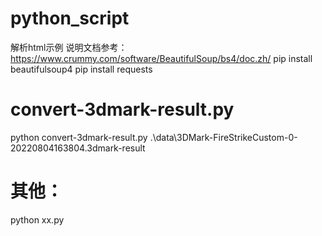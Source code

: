 # python_script
解析html示例
说明文档参考：https://www.crummy.com/software/BeautifulSoup/bs4/doc.zh/
pip install beautifulsoup4
pip install requests

# convert-3dmark-result.py
python convert-3dmark-result.py .\data\3DMark-FireStrikeCustom-0-20220804163804.3dmark-result

# 其他：
python xx.py